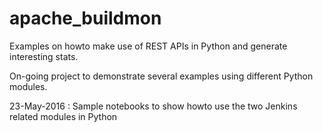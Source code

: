 # apache_buildmon

Examples on howto make use of REST APIs in Python and generate interesting stats.

On-going project to demonstrate several examples using different Python modules. 

23-May-2016 : Sample notebooks to show howto use the two Jenkins related modules in Python
